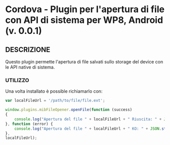 # Cordova - Plugin per l'apertura di file con API di sistema per WP8, Android (v. 0.0.1)

## DESCRIZIONE

Questo plugin permette l'apertura di file salvati sullo storage del device con le API native di sistema.

### UTILIZZO
Una volta installato è possible richiamarlo con:

```js
var localFileUrl = '/path/to/file/file.ext';

window.plugins.mibFileOpener.openFile(function (success)
{
	console.log("Apertura del file " + localFileUrl + " Riuscita: " + JSON.stringify(success));
}, function (error) {
	console.log("Apertura del file " + localFileUrl + " KO: " + JSON.stringify(error));
},
localFileUrl);
```
